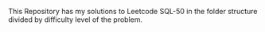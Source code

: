 This Repository has my solutions to Leetcode SQL-50 in the folder structure divided by difficulty level of the problem.
